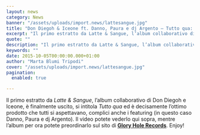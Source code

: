 ```yaml
---
layout: news
category: News
banner: "/assets/uploads/import.news/lattesangue.jpg"
title: "Don Diegoh & Iceone ft. Danno, Paura e dj Argento – Tutto qua: video"
excerpt: "Il primo estratto da Latte & Sangue, l’album collaborativo di Don Diegoh e Iceone, è finalmente uscito, si intitola Tutto qua ed è decisamente l’ottimo prodotto che tutti si aspettavano, complici anche i featuring (in questo caso Danno, Paura e dj Argento). Il video potete vederlo qui sopra, mentre l’album per ora potete preordinarlo sul [&hellip"
quote: ""
description: "Il primo estratto da Latte & Sangue, l’album collaborativo di Don Diegoh e Iceone, è finalmente uscito, si intitola Tutto qua ed è decisamente l’ottimo prodotto che tutti si aspettavano, complici anche i featuring (in questo caso Danno, Paura e dj Argento). Il video potete vederlo qui sopra, mentre l’album per ora potete preordinarlo sul [&hellip"
keywords: ""
date: 2015-10-05T00:00:00.000+01:00
author: "Marta Blumi Tripodi"
cover: "/assets/uploads/import.news/lattesangue.jpg"
pagination:
  enabled: true

---
```


Il primo estratto da _Latte & Sangue_, l’album collaborativo di Don Diegoh e Iceone, è finalmente uscito, si intitola _Tutto qua_ ed è decisamente l’ottimo prodotto che tutti si aspettavano, complici anche i featuring (in questo caso Danno, Paura e dj Argento). Il video potete vederlo qui sopra, mentre l’album per ora potete preordinarlo sul sito di **[Glory Hole Records](http://www.gloryholerecords.it)**. Enjoy!